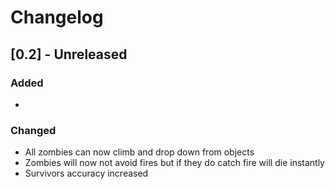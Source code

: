 # Changelog

## [0.2] - Unreleased

### Added
- 

### Changed
- All zombies can now climb and drop down from objects
- Zombies will now not avoid fires but if they do catch fire will die instantly
- Survivors accuracy increased
